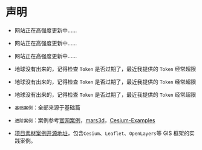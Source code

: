 # 声明

- 网站正在高强度更新中......
- 网站正在高强度更新中......
- 网站正在高强度更新中......
- 地球没有出来的，记得检查 `Token` 是否过期了，最近我提供的 `Token` 经常超限
- 地球没有出来的，记得检查 `Token` 是否过期了，最近我提供的 `Token` 经常超限
- 地球没有出来的，记得检查 `Token` 是否过期了，最近我提供的 `Token` 经常超限

- `基础案例`：全部来源于基础篇
- `进阶案例`：案例参考[官网案例](https://sandcastle.cesium.com/index.html?src=3D%20Models.html&label=All)，[mars3d](http://mars3d.cn/example.html)，[Cesium-Examples](https://github.com/jiawanlong/Cesium-Examples)
- [项目素材案例开源地址](https://github.com/YGYong/gis-start)，包含`Cesium`、`Leaflet`、`OpenLayers`等 GIS 框架的实践案例。
